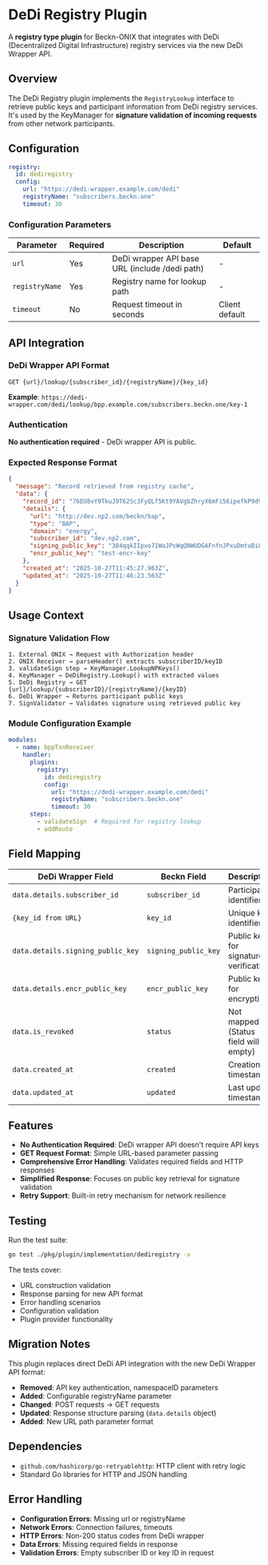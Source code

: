 # DeDi Registry Plugin

A **registry type plugin** for Beckn-ONIX that integrates with DeDi (Decentralized Digital Infrastructure) registry services via the new DeDi Wrapper API.

## Overview

The DeDi Registry plugin implements the `RegistryLookup` interface to retrieve public keys and participant information from DeDi registry services. It's used by the KeyManager for **signature validation of incoming requests** from other network participants.





## Configuration

```yaml
registry:
  id: dediregistry
  config:
    url: "https://dedi-wrapper.example.com/dedi"
    registryName: "subscribers.beckn.one"
    timeout: 30
```

### Configuration Parameters

| Parameter | Required | Description | Default |
|-----------|----------|-------------|---------|
| `url` | Yes | DeDi wrapper API base URL (include /dedi path) | - |
| `registryName` | Yes | Registry name for lookup path | - |
| `timeout` | No | Request timeout in seconds | Client default |

## API Integration

### DeDi Wrapper API Format
```
GET {url}/lookup/{subscriber_id}/{registryName}/{key_id}
```

**Example**: `https://dedi-wrapper.com/dedi/lookup/bpp.example.com/subscribers.beckn.one/key-1`

### Authentication
**No authentication required** - DeDi wrapper API is public.

### Expected Response Format

```json
{
  "message": "Record retrieved from registry cache",
  "data": {
    "record_id": "76EU8vY9TkuJ9T62Sc3FyQLf5Kt9YAVgbZhryX6mFi56ipefkP9d9a",
    "details": {
      "url": "http://dev.np2.com/beckn/bap",
      "type": "BAP",
      "domain": "energy",
      "subscriber_id": "dev.np2.com",
      "signing_public_key": "384qqkIIpxo71WaJPsWqQNWUDGAFnfnJPxuDmtuBiLo=",
      "encr_public_key": "test-encr-key"
    },
    "created_at": "2025-10-27T11:45:27.963Z",
    "updated_at": "2025-10-27T11:46:23.563Z"
  }
}
```

## Usage Context

### Signature Validation Flow
```
1. External ONIX → Request with Authorization header
2. ONIX Receiver → parseHeader() extracts subscriberID/keyID  
3. validateSign step → KeyManager.LookupNPKeys()
4. KeyManager → DeDiRegistry.Lookup() with extracted values
5. DeDi Registry → GET {url}/lookup/{subscriberID}/{registryName}/{keyID}
6. DeDi Wrapper → Returns participant public keys
7. SignValidator → Validates signature using retrieved public key
```

### Module Configuration Example

```yaml
modules:
  - name: bppTxnReceiver
    handler:
      plugins:
        registry:
          id: dediregistry
          config:
            url: "https://dedi-wrapper.example.com/dedi"
            registryName: "subscribers.beckn.one"
            timeout: 30
      steps:
        - validateSign  # Required for registry lookup
        - addRoute
```

## Field Mapping

| DeDi Wrapper Field | Beckn Field | Description |
|-------------------|-------------|-------------|
| `data.details.subscriber_id` | `subscriber_id` | Participant identifier |
| `{key_id from URL}` | `key_id` | Unique key identifier |
| `data.details.signing_public_key` | `signing_public_key` | Public key for signature verification |
| `data.details.encr_public_key` | `encr_public_key` | Public key for encryption |
| `data.is_revoked` | `status` | Not mapped (Status field will be empty) |
| `data.created_at` | `created` | Creation timestamp |
| `data.updated_at` | `updated` | Last update timestamp |

## Features

- **No Authentication Required**: DeDi wrapper API doesn't require API keys
- **GET Request Format**: Simple URL-based parameter passing
- **Comprehensive Error Handling**: Validates required fields and HTTP responses
- **Simplified Response**: Focuses on public key retrieval for signature validation
- **Retry Support**: Built-in retry mechanism for network resilience

## Testing

Run the test suite:

```bash
go test ./pkg/plugin/implementation/dediregistry -v
```

The tests cover:
- URL construction validation
- Response parsing for new API format
- Error handling scenarios
- Configuration validation
- Plugin provider functionality

## Migration Notes

This plugin replaces direct DeDi API integration with the new DeDi Wrapper API format:

- **Removed**: API key authentication, namespaceID parameters
- **Added**: Configurable registryName parameter
- **Changed**: POST requests → GET requests
- **Updated**: Response structure parsing (`data.details` object)
- **Added**: New URL path parameter format

## Dependencies

- `github.com/hashicorp/go-retryablehttp`: HTTP client with retry logic
- Standard Go libraries for HTTP and JSON handling

## Error Handling

- **Configuration Errors**: Missing url or registryName
- **Network Errors**: Connection failures, timeouts
- **HTTP Errors**: Non-200 status codes from DeDi wrapper
- **Data Errors**: Missing required fields in response
- **Validation Errors**: Empty subscriber ID or key ID in request